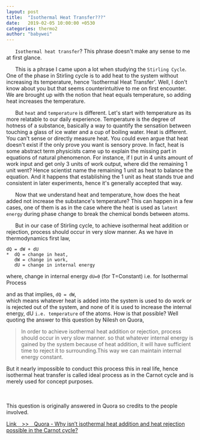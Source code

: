 ```yaml
---
layout: post
title:  "Isothermal Heat Transfer???"
date:   2019-02-05 10:00:00 +0530
categories: thermo2
author: "babywei"
---
```

&nbsp;&nbsp;&nbsp;&nbsp;&nbsp;&nbsp;`Isothermal heat transfer`? This phrase doesn't make any sense to me at first glance.

&nbsp;&nbsp;&nbsp;&nbsp;&nbsp;&nbsp;This is a phrase I came upon a lot when studying the `Stirling Cycle`. One of the phase in Stirling cycle is to add heat to the system without increasing its temperature, hence 'Isothermal Heat Transfer'. Well, I don't know about you but that seems counterintuitive to me on first encounter. We are brought up with the notion that heat equals temperature, so adding heat increases the temperature.

&nbsp;&nbsp;&nbsp;&nbsp;&nbsp;&nbsp;But `heat` and `temperature` is different. Let's start with temperature as its more relatable to our daily experience. Temperature is the degree of hotness of a substance, basically a way to quantify the sensation between touching a glass of ice water and a cup of boiling water. Heat is different. You can't sense or directly measure heat. You could even argue that heat doesn't exist if the only prove you want is sensory prove. In fact, heat is some abstract term physicists came up to explain the missing part in equations of natural phenomenon. For instance, if I put in 4 units amount of work input and get only 3 units of work output, where did the remaining 1 unit went? Hence scientist name the remaining 1 unit as heat to balance the equation. And it happens that establishing the 1 unit as heat stands true and consistent in later experiments, hence it's generally accepted that way.

&nbsp;&nbsp;&nbsp;&nbsp;&nbsp;&nbsp;Now that we understand heat and temperature, how does the heat added not increase the substance's temperature? This can happen in a few cases, one of them is as in the case where the heat is used as `latent energy` during phase change to break the chemical bonds between atoms.

&nbsp;&nbsp;&nbsp;&nbsp;&nbsp;&nbsp;But in our case of Stirling cycle, to achieve isothermal heat addition or rejection, process should occur in very slow manner. As we have in thermodynamics first law,

```
dQ = dW + dU
*  dQ = change in heat,
   dW = change in work,
   dU = change in internal energy

```

where, change in internal energy `dU=0` (for T=Constant) i.e. for Isothermal Process

and as that implies, `dQ = dW`,<br/>
which means whatever heat is added into the system is used to do work or is rejected out of the system, and none of it is used to increase the internal energy, dU `i.e. temperature` of the atoms. How is that possible? Well quoting the answer to this question by Nilesh on Quora,

> In order to achieve isothermal heat addition or rejection, process should occur in very slow manner. so that whatever internal energy is gained by the system because of heat addition, it will have sufficient time to reject it to surrounding.This way we can maintain internal energy constant.

But it nearly impossible to conduct this process this in real life, hence isothermal heat transfer is called ideal process as in the Carnot cycle and is merely used for concept purposes.

<br/><br/>
This question is originally answered in Quora so credits to the people involved.

[Link&emsp;>>&emsp;Quora - Why isn’t isothermal heat addition and heat rejection possible in the Carnot cycle?](https://www.quora.com/Why-isn%E2%80%99t-isothermal-heat-addition-and-heat-rejection-possible-in-the-Carnot-cycle)
